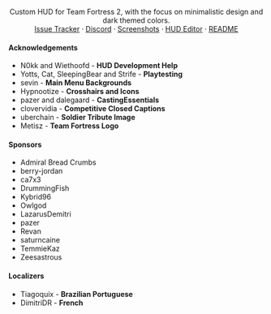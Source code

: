 <!-- TITLE -->

<p align="center">
  <p align="center">
    Custom HUD for Team Fortress 2, with the focus on minimalistic design and dark themed colors.
    <br />
    <a href="https://github.com/CriticalFlaw/flawhud/issues">Issue Tracker</a>
    ·
    <a href="https://discord.gg/hTdtK9vBhE">Discord</a>
    ·
    <a href="https://imgur.com/a/0whDjXr">Screenshots</a>
    ·
    <a href="https://github.com/CriticalFlaw/TF2HUD.Editor/releases/latest">HUD Editor</a>
    ·
    <a href="https://github.com/CriticalFlaw/flawhud#readme">README</a>
  </p>
</p>

<!-- ACKNOWLEDGEMENTS -->

#### Acknowledgements

* N0kk and Wiethoofd - **HUD Development Help**
* Yotts, Cat, SleepingBear and Strife - **Playtesting**
* sevin - **Main Menu Backgrounds**
* Hypnootize - **Crosshairs and Icons**
* pazer and dalegaard - **CastingEssentials**
* clovervidia - **Competitive Closed Captions**
* uberchain - **Soldier Tribute Image**
* Metisz - **Team Fortress Logo**

<!-- SPONSORS -->

#### Sponsors

* Admiral Bread Crumbs
* berry-jordan
* ca7x3
* DrummingFish
* Kybrid96
* Owlgod
* LazarusDemitri
* pazer
* Revan
* saturncaine
* TemmieKaz
* Zeesastrous

<!-- LOCALIZERS -->

#### Localizers

* Tiagoquix - **Brazilian Portuguese**
* DimitriDR - **French**
